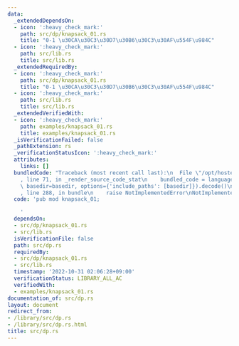 ```yaml
---
data:
  _extendedDependsOn:
  - icon: ':heavy_check_mark:'
    path: src/dp/knapsack_01.rs
    title: "0-1 \u30CA\u30C3\u30D7\u30B6\u30C3\u30AF\u554F\u984C"
  - icon: ':heavy_check_mark:'
    path: src/lib.rs
    title: src/lib.rs
  _extendedRequiredBy:
  - icon: ':heavy_check_mark:'
    path: src/dp/knapsack_01.rs
    title: "0-1 \u30CA\u30C3\u30D7\u30B6\u30C3\u30AF\u554F\u984C"
  - icon: ':heavy_check_mark:'
    path: src/lib.rs
    title: src/lib.rs
  _extendedVerifiedWith:
  - icon: ':heavy_check_mark:'
    path: examples/knapsack_01.rs
    title: examples/knapsack_01.rs
  _isVerificationFailed: false
  _pathExtension: rs
  _verificationStatusIcon: ':heavy_check_mark:'
  attributes:
    links: []
  bundledCode: "Traceback (most recent call last):\n  File \"/opt/hostedtoolcache/Python/3.10.8/x64/lib/python3.10/site-packages/onlinejudge_verify/documentation/build.py\"\
    , line 71, in _render_source_code_stat\n    bundled_code = language.bundle(stat.path,\
    \ basedir=basedir, options={'include_paths': [basedir]}).decode()\n  File \"/opt/hostedtoolcache/Python/3.10.8/x64/lib/python3.10/site-packages/onlinejudge_verify/languages/rust.py\"\
    , line 288, in bundle\n    raise NotImplementedError\nNotImplementedError\n"
  code: 'pub mod knapsack_01;

    '
  dependsOn:
  - src/dp/knapsack_01.rs
  - src/lib.rs
  isVerificationFile: false
  path: src/dp.rs
  requiredBy:
  - src/dp/knapsack_01.rs
  - src/lib.rs
  timestamp: '2022-10-31 02:06:28+09:00'
  verificationStatus: LIBRARY_ALL_AC
  verifiedWith:
  - examples/knapsack_01.rs
documentation_of: src/dp.rs
layout: document
redirect_from:
- /library/src/dp.rs
- /library/src/dp.rs.html
title: src/dp.rs
---
```

